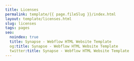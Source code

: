 ```yaml
---
title: Licenses
permalink: template/{{ page.fileSlug }}/index.html
layout: template/licenses.html
slug: licenses
tags: pages
seo:
  noindex: true
  title: Synapse - Webflow HTML Website Template
  og:title: Synapse - Webflow HTML Website Template
  twitter:title: Synapse - Webflow HTML Website Template
---
```



